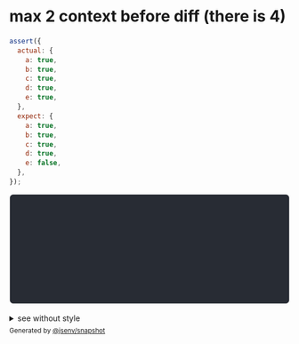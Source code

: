 # max 2 context before diff (there is 4)

```js
assert({
  actual: {
    a: true,
    b: true,
    c: true,
    d: true,
    e: true,
  },
  expect: {
    a: true,
    b: true,
    c: true,
    d: true,
    e: false,
  },
});
```

![img](throw.svg)

<details>
  <summary>see without style</summary>

```console
AssertionError: actual and expect are different

actual: {
  ↑ 3 props ↑
  d: true,
  e: true,
}
expect: {
  ↑ 3 props ↑
  d: true,
  e: false,
}
```

</details>


<sub>
  Generated by <a href="https://github.com/jsenv/core/tree/main/packages/independent/snapshot">@jsenv/snapshot</a>
</sub>